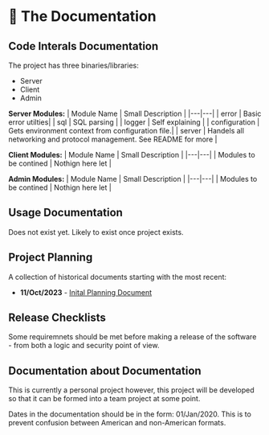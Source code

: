 # 📖 The Documentation 

## Code Interals Documentation

The project has three binaries/libraries:
- Server
- Client
- Admin

**Server Modules:**
| Module Name | Small Description |
|---|---|
| error | Basic error utilties|
| sql | SQL parsing |
| logger | Self explaining |
| configuration | Gets environment context from configuration file.|
| server | Handels all networking and protocol management. See README for more |

**Client Modules:**
| Module Name | Small Description |
|---|---|
| Modules to be contined | Nothign here let |

**Admin Modules:**
| Module Name | Small Description |
|---|---|
| Modules to be contined | Nothign here let |

## Usage Documentation

Does not exist yet. Likely to exist once project exists.

## Project Planning

A collection of historical documents starting with the most recent:

- **11/Oct/2023** - [Inital Planning Document](https://github.com/cz23in/conicaldb/blob/master/docs/planning/11_Oct_2023_Initial_Planning_Document.md)

## Release Checklists

Some requiremnets should be met before making a release of the software - from both a logic and security point of view.

## Documentation about Documentation

This is currently a personal project however, this project will be developed so that it can be formed into a team project at some point.

Dates in the documentation should be in the form: 01/Jan/2020. This is to prevent confusion between American and non-American formats.


